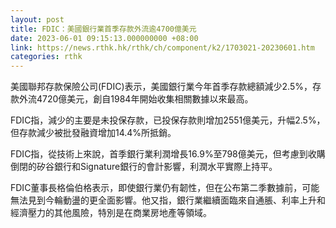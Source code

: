 ```yaml
---
layout: post
title: FDIC：美國銀行業首季存款外流逾4700億美元
date: 2023-06-01 09:15:13.000000000 +08:00
link: https://news.rthk.hk/rthk/ch/component/k2/1703021-20230601.htm
categories: rthk
---
```


美國聯邦存款保險公司(FDIC)表示，美國銀行業今年首季存款總額減少2.5%，存款外流4720億美元，創自1984年開始收集相關數據以來最高。

FDIC指，減少的主要是未投保存款，已投保存款則增加2551億美元，升幅2.5%，但存款減少被批發融資增加14.4%所抵銷。

FDIC指，從技術上來說，首季銀行業利潤增長16.9%至798億美元，但考慮到收購倒閉的矽谷銀行和Signature銀行的會計影響，利潤水平實際上持平。

FDIC董事長格倫伯格表示，即使銀行業仍有韌性，但在公布第二季數據前，可能無法見到今輪動盪的更全面影響。他又指，銀行業繼續面臨來自通脹、利率上升和經濟壓力的其他風險，特別是在商業房地產等領域。
